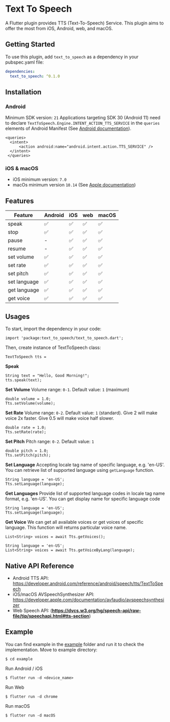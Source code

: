 # Text To Speech

A Flutter plugin provides TTS (Text-To-Speech) Service. This plugin aims to offer the most from iOS, Android, web, and macOS.

## Getting Started 

To use this plugin, add `text_to_speech` as a dependency in your pubspec.yaml file:

```yaml
dependencies:
  text_to_speech: ^0.1.0
```

## Installation

### Android

Minimum SDK version:  `21` 
Applications targeting SDK 30 (Android 11) need to declare  `TextToSpeech.Engine.INTENT_ACTION_TTS_SERVICE` in the `queries` elements of Android Manifest (See [Android documentation](https://developer.android.com/reference/android/speech/tts/TextToSpeech)).

```
<queries>
  <intent>
      <action android:name="android.intent.action.TTS_SERVICE" />
  </intent>
 </queries> 
```

### iOS & macOS

- iOS minimum version: `7.0`
- macOs minimum version `10.14` 
  (See [Apple documentation]([https://developer.apple.com/documentation/avfaudio/avspeechsynthesizer](https://developer.apple.com/documentation/avfaudio/avspeechsynthesizer)))

## Features


| Feature      | Android            | iOS                | web                | macOS              |
| ------------ | ------------------ | ------------------ | ------------------ | ------------------ |
| speak        | :white_check_mark: | :white_check_mark: | :white_check_mark: | :white_check_mark: |
| stop         | :white_check_mark: | :white_check_mark: | :white_check_mark: | :white_check_mark: |
| pause        | -                  | :white_check_mark: | :white_check_mark: | :white_check_mark: |
| resume       | -                  | :white_check_mark: | :white_check_mark: | :white_check_mark: |
| set volume   | :white_check_mark: | :white_check_mark: | :white_check_mark: | :white_check_mark: |
| set rate     | :white_check_mark: | :white_check_mark: | :white_check_mark: | :white_check_mark: |
| set pitch    | :white_check_mark: | :white_check_mark: | :white_check_mark: | :white_check_mark: |
| set language | :white_check_mark: | :white_check_mark: | :white_check_mark: | :white_check_mark: |
| get language | :white_check_mark: | :white_check_mark: | :white_check_mark: | :white_check_mark: |
| get voice    | :white_check_mark: | :white_check_mark: | :white_check_mark: | :white_check_mark: |


## Usages

To start, import the dependency in your code:

```
import 'package:text_to_speech/text_to_speech.dart';
```

Then, create instance of TextToSpeech class:

```
TextToSpeech tts = 
```

**Speak** 

```
String text = "Hello, Good Morning!";
tts.speak(text);
```

**Set Volume**
Volume range: `0-1`. Default value: `1` (maximum)

```
double volume = 1.0;
Tts.setVolume(volume);  
```

**Set Rate**
Volume range: `0-2`. Default value: `1` (standard). Give 2 will make voice 2x faster. Give 0.5 will make voice half slower.

```
double rate = 1.0;
Tts.setRate(rate);  
```

**Set Pitch**
Pitch range: `0-2`. Default value: `1`

```
double pitch = 1.0;
Tts.setPitch(pitch);  
```

**Set Language**
Accepting locale tag name of specific language, e.g. 'en-US'. You can retrieve list of supported language using `getLanguage` function.

```
String language = 'en-US';
Tts.setLanguage(language);  
```

**Get Languages**
Provide list of supported language codes in locale tag name format, e.g. 'en-US'. You can get display name for specific language code

```
String language = 'en-US';
Tts.setLanguage(language);  
```

**Get Voice**
We can get all available voices or get voices of specific language. This function will returns particular voice name.

```
List<String> voices = await Tts.getVoices();

String language = 'en-US';
List<String> voices = await Tts.getVoiceByLang(language);
```


## Native API Reference

- Android TTS API: https://developer.android.com/reference/android/speech/tts/TextToSpeech
- iOS/macOS AVSpeechSynthesizer API: https://developer.apple.com/documentation/avfaudio/avspeechsynthesizer
- Web Speech API: (**https://dvcs.w3.org/hg/speech-api/raw-file/tip/speechapi.html#tts-section**)

## Example

You can find example in the [example](https://github.com/ixsans/tts/tree/main/example) folder and run it to check the implementation. 
Move to example directory:

```
$ cd example
```

Run Android / iOS

```
$ flutter run -d <device_name>
```

Run Web

```
$ flutter run -d chrome
```

Run macOS

```
$ flutter run -d macOS
```

